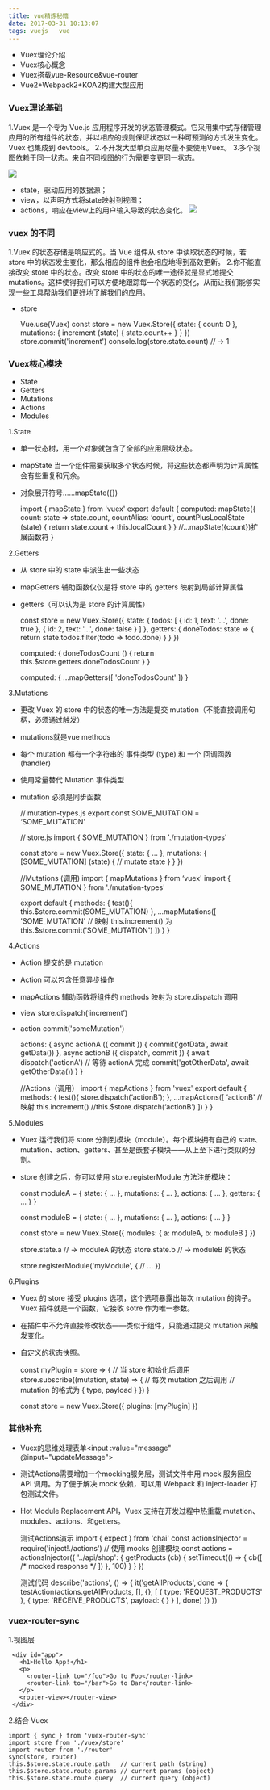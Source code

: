 ```yaml
---
title: vue精炼秘籍 
date: 2017-03-31 10:13:07
tags: vuejs   vue
---
```


* Vuex理论介绍
* Vuex核心概念
* Vuex搭载vue-Resource&vue-router
* Vue2+Webpack2+KOA2构建大型应用

### Vuex理论基础
1.Vuex 是一个专为 Vue.js 应用程序开发的状态管理模式。它采用集中式存储管理应用的所有组件的状态，并以相应的规则保证状态以一种可预测的方式发生变化。Vuex 也集成到 devtools。
2.不开发大型单页应用尽量不要使用Vuex。
3.多个视图依赖于同一状态。来自不同视图的行为需要变更同一状态。
<!--more-->
![](/images/vue1.png)
* state，驱动应用的数据源；
* view，以声明方式将state映射到视图；
* actions，响应在view上的用户输入导致的状态变化。
![](/images/vuex1.png)
### vuex 的不同
1.Vuex 的状态存储是响应式的。当 Vue 组件从 store 中读取状态的时候，若 store 中的状态发生变化，那么相应的组件也会相应地得到高效更新。
2.你不能直接改变 store 中的状态。改变 store 中的状态的唯一途径就是显式地提交 mutations。这样使得我们可以方便地跟踪每一个状态的变化，从而让我们能够实现一些工具帮助我们更好地了解我们的应用。
* store


    Vue.use(Vuex)
    const store = new Vuex.Store({
      state: {
        count: 0
      },
      mutations: {
        increment (state) {
          state.count++
        }
      }
    })
    store.commit('increment')
    console.log(store.state.count) // -> 1

### Vuex核心模块
* State
* Getters
* Mutations
* Actions
* Modules

1.State
* 单一状态树，用一个对象就包含了全部的应用层级状态。
* mapState 当一个组件需要获取多个状态时候，将这些状态都声明为计算属性会有些重复和冗余。
* 对象展开符号......mapState({})


    import { mapState } from 'vuex'
    export default {
      computed: mapState({
        count: state => state.count,
        countAlias: ‘count',
        countPlusLocalState (state) {
          return state.count + this.localCount
        }
      }
      //…mapState({count})扩展函数符
    }
    
2.Getters
* 从 store 中的 state 中派生出一些状态
* mapGetters 辅助函数仅仅是将 store 中的 getters 映射到局部计算属性
* getters（可以认为是 store 的计算属性）


    const store = new Vuex.Store({
      state: {
        todos: [
          { id: 1, text: '...', done: true },
          { id: 2, text: '...', done: false }
        ]
      },
      getters: {
        doneTodos: state => {
          return state.todos.filter(todo => todo.done)
        }
      }
    })
    
    computed: {
      doneTodosCount () {
        return this.$store.getters.doneTodosCount
      }
    }
     
    computed: {
        ...mapGetters([
          'doneTodosCount'
        ])
      }

3.Mutations
* 更改 Vuex 的 store 中的状态的唯一方法是提交 mutation（不能直接调用句柄，必须通过触发）
* mutations就是vue methods
* 每个 mutation 都有一个字符串的 事件类型 (type) 和 一个 回调函数 (handler)
* 使用常量替代 Mutation 事件类型
* mutation 必须是同步函数


    // mutation-types.js
    export const SOME_MUTATION = ‘SOME_MUTATION'
    
    // store.js
    import { SOME_MUTATION } from './mutation-types'
    
    const store = new Vuex.Store({
      state: { ... },
      mutations: {
        [SOME_MUTATION] (state) {
          // mutate state
        }
      }
    })
    
    
    //Mutations (调用)
    import { mapMutations } from ‘vuex'
    import { SOME_MUTATION } from './mutation-types'
    
    export default {
      methods: {
        test(){
              this.$store.commit(SOME_MUTATION)
        },
        ...mapMutations([
          'SOME_MUTATION' 
          // 映射 this.increment() 为 this.$store.commit('SOME_MUTATION')
        ])
      }
    }
    
4.Actions
* Action 提交的是 mutation
* Action 可以包含任意异步操作
* mapActions 辅助函数将组件的 methods 映射为 store.dispatch 调用
* view    store.dispatch(‘increment’)
* action  commit('someMutation')


    actions: {
      async actionA ({ commit }) {
        commit('gotData', await getData())
      },
      async actionB ({ dispatch, commit }) {
        await dispatch('actionA') // 等待 actionA 完成
        commit('gotOtherData', await getOtherData())
      }
    }
    
    
    //Actions（调用）
    import { mapActions } from 'vuex'
    export default {
      methods: {
        test(){
             store.dispatch(‘actionB');
        },
        ...mapActions([
          ‘actionB'
          // 映射 this.increment() 
         //this.$store.dispatch(‘actionB’)
        ])
      }
    }

5.Modules
* Vuex 运行我们将 store 分割到模块（module）。每个模块拥有自己的 state、mutation、action、getters、甚至是嵌套子模块——从上至下进行类似的分割。
* store 创建之后，你可以使用 store.registerModule 方法注册模块：

    
    const moduleA = {
      state: { ... },
      mutations: { ... },
      actions: { ... },
      getters: { ... }
    }
    
    const moduleB = {
      state: { ... },
      mutations: { ... },
      actions: { ... }
    }
    
    const store = new Vuex.Store({
      modules: {
        a: moduleA,
        b: moduleB
      }
    })
    
    store.state.a // -> moduleA 的状态
    store.state.b // -> moduleB 的状态
    
    store.registerModule('myModule', {
      // ...
    })
    
6.Plugins
* Vuex 的 store 接受 plugins 选项，这个选项暴露出每次 mutation 的钩子。Vuex 插件就是一个函数，它接收 sotre 作为唯一参数。
* 在插件中不允许直接修改状态——类似于组件，只能通过提交 mutation 来触发变化。
* 自定义的状态快照。

    
    const myPlugin = store => {
      // 当 store 初始化后调用
      store.subscribe((mutation, state) => {
        // 每次 mutation 之后调用
        // mutation 的格式为 { type, payload }
      })
    }
    
    const store = new Vuex.Store({
      plugins: [myPlugin]
    })
    
### 其他补充
* Vuex的思维处理表单<input :value="message" @input="updateMessage">
* 测试Actions需要增加一个mocking服务层，测试文件中用 mock 服务回应 API 调用。为了便于解决 mock 依赖，可以用 Webpack 和 inject-loader 打包测试文件。
* Hot Module Replacement API，Vuex 支持在开发过程中热重载 mutation、modules、actions、和getters。   


    测试Actions演示
    import { expect } from 'chai'
    const actionsInjector = require('inject!./actions')
    // 使用 mocks 创建模块
    const actions = actionsInjector({
      '../api/shop': {
        getProducts (cb) {
          setTimeout(() => {
            cb([ /* mocked response */ ])
          }, 100)
        }
      }
    })
    
    
    测试代码
    describe('actions', () => {
      it('getAllProducts', done => {
        testAction(actions.getAllProducts, [], {}, [
          { type: 'REQUEST_PRODUCTS' },
          { type: 'RECEIVE_PRODUCTS', payload: { } }
        ], done)
      })
    })
    
    
### vuex-router-sync

1.视图层
    
     <div id="app">
       <h1>Hello App!</h1>
       <p>
         <router-link to="/foo">Go to Foo</router-link>
         <router-link to="/bar">Go to Bar</router-link>
       </p>
       <router-view></router-view>
     </div>
     
2.结合 Vuex

    import { sync } from 'vuex-router-sync'
    import store from './vuex/store' 
    import router from './router' 
    sync(store, router) 
    this.$store.state.route.path   // current path (string)
    this.$store.state.route.params // current params (object) this.$store.state.route.query  // current query (object)


   
 